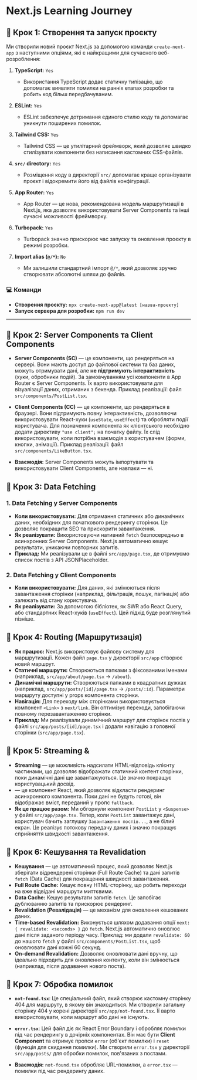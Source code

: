# Next.js Learning Journey

## 🚀 Крок 1: Створення та запуск проєкту

Ми створили новий проєкт Next.js за допомогою команди `create-next-app` з наступними опціями, які є найкращими для сучасного веб-розроблення:

1.  **TypeScript:** `Yes`
    * Використання TypeScript додає статичну типізацію, що допомагає виявляти помилки на ранніх етапах розробки та робить код більш передбачуваним.

2.  **ESLint:** `Yes`
    * ESLint забезпечує дотримання єдиного стилю коду та допомагає уникнути поширених помилок.

3.  **Tailwind CSS:** `Yes`
    * Tailwind CSS — це утилітарний фреймворк, який дозволяє швидко стилізувати компоненти без написання кастомних CSS-файлів.

4.  **`src/` directory:** `Yes`
    * Розміщення коду в директорії `src/` допомагає краще організувати проєкт і відокремити його від файлів конфігурації.

5.  **App Router:** `Yes`
    * App Router — це нова, рекомендована модель маршрутизації в Next.js, яка дозволяє використовувати Server Components та інші сучасні можливості фреймворку.

6.  **Turbopack:** `Yes`
    * Turbopack значно прискорює час запуску та оновлення проєкту в режимі розробки.

7.  **Import alias (`@/*`):** `No`
    * Ми залишили стандартний імпорт `@/*`, який дозволяє зручно створювати абсолютні шляхи до файлів.

### 💻 Команди

* **Створення проєкту:** `npx create-next-app@latest [назва-проєкту]`
* **Запуск сервера для розробки:** `npm run dev`

---




## 📝 Крок 2: Server Components та Client Components

* **Server Components (SC)** — це компоненти, що рендеряться на сервері. Вони мають доступ до файлової системи та баз даних, можуть отримувати дані, але **не підтримують інтерактивність** (хуки, обробники подій). За замовчуванням усі компоненти в App Router є Server Components. Їх варто використовувати для візуалізації даних, отриманих з бекенда. Приклад реалізації: файл `src/components/PostList.tsx`.

* **Client Components (CC)** — це компоненти, що рендеряться в браузері. Вони підтримують повну інтерактивність, дозволяючи використовувати React-хуки (`useState`, `useEffect`) та обробляти події користувача. Для позначення компонента як клієнтського необхідно додати директиву `"use client";` на початку файлу. Їх слід використовувати, коли потрібна взаємодія з користувачем (форми, кнопки, анімації). Приклад реалізації: файл `src/components/LikeButton.tsx`.

* **Взаємодія:** Server Components можуть імпортувати та використовувати Client Components, але навпаки — ні.




## 📝 Крок 3: Data Fetching

### 1. Data Fetching у Server Components
* **Коли використовувати:** Для отримання статичних або динамічних даних, необхідних для початкового рендерингу сторінки. Це дозволяє покращити SEO та прискорити завантаження.
* **Як реалізувати:** Використовуючи нативний `fetch` безпосередньо в асинхронних Server Components. Next.js автоматично кешує результати, уникаючи повторних запитів.
* **Приклад:** Ми реалізували це в файлі `src/app/page.tsx`, де отримуємо список постів з API JSONPlaceholder.

### 2. Data Fetching у Client Components
* **Коли використовувати:** Для даних, які змінюються після завантаження сторінки (наприклад, фільтрація, пошук, пагінація) або залежать від стану користувача.
* **Як реалізувати:** За допомогою бібліотек, як SWR або React Query, або стандартних React-хуків (`useEffect`). Цей підхід буде розглянутий пізніше.




## 📝 Крок 4: Routing (Маршрутизація)

* **Як працює:** Next.js використовує файлову систему для маршрутизації. Кожен файл `page.tsx` у директорії `src/app` створює новий маршрут.
* **Статичні маршрути:** Створюються папками з фіксованими іменами (наприклад, `src/app/about/page.tsx` -> `/about`).
* **Динамічні маршрути:** Створюються папками в квадратних дужках (наприклад, `src/app/posts/[id]/page.tsx` -> `/posts/:id`). Параметри маршруту доступні у props компонента сторінки.
* **Навігація:** Для переходу між сторінками використовується компонент `<Link>` з `next/link`. Він оптимізує переходи, запобігаючи повному перезавантаженню сторінки.
* **Приклад:** Ми реалізували динамічний маршрут для сторінок постів у файлі `src/app/posts/[id]/page.tsx` і додали навігацію з головної сторінки (`src/app/page.tsx`).



## 📝 Крок 5: Streaming & <Suspense>

* **Streaming** — це можливість надсилати HTML-відповідь клієнту частинами, що дозволяє відображати статичний контент сторінки, поки динамічні дані ще завантажуються. Це значно покращує користувацький досвід.
* **<Suspense>** — це компонент React, який дозволяє відкласти рендеринг асинхронного компонента. Поки дані не будуть готові, він відображає вміст, переданий у пропс `fallback`.
* **Як це працює разом:** Ми обгорнули компонент `PostList` у `<Suspense>` у файлі `src/app/page.tsx`. Тепер, коли `PostList` завантажує дані, користувач бачить заглушку `Завантаження постів...`, а не білий екран. Це реалізує потокову передачу даних і значно покращує сприйняття швидкості завантаження.




## 📝 Крок 6: Кешування та Revalidation

* **Кешування** — це автоматичний процес, який дозволяє Next.js зберігати відрендерені сторінки (Full Route Cache) та дані запитів `fetch` (Data Cache) для покращення швидкості завантаження.
* **Full Route Cache:** Кешує повну HTML-сторінку, що робить переходи на вже відвідані маршрути миттєвими.
* **Data Cache:** Кешує результати запитів `fetch`. Це запобігає дублюванню запитів та прискорює рендеринг.
* **Revalidation (Ревалідація)** — це механізм для оновлення кешованих даних.
* **Time-based Revalidation:** Виконується шляхом додавання опції `next: { revalidate: <seconds> }` до `fetch`. Next.js автоматично оновлює дані після заданого періоду часу. Приклад: ми додали `revalidate: 60` до нашого `fetch` у файлі `src/components/PostList.tsx`, щоб оновлювати дані кожні 60 секунд.
* **On-demand Revalidation:** Дозволяє оновлювати дані вручну, що ідеально підходить для оновлення контенту, коли він змінюється (наприклад, після додавання нового поста).




## 📝 Крок 7: Обробка помилок

* **`not-found.tsx`**: Це спеціальний файл, який створює кастомну сторінку 404 для маршруту, в якому він знаходиться. Ми створили загальну сторінку 404 у корені директорії `src/app/not-found.tsx`. Її варто використовувати, коли маршрут або дані не існують.

* **`error.tsx`**: Цей файл діє як React Error Boundary і обробляє помилки під час рендерингу в дочірніх компонентах. Він має бути **Client Component** та отримує пропси `error` (об'єкт помилки) і `reset` (функція для скидання помилки). Ми створили `error.tsx` у директорії `src/app/posts/` для обробки помилок, пов'язаних з постами.

* **Взаємодія:** `not-found.tsx` обробляє URL-помилки, а `error.tsx` — помилки під час рендерингу даних.